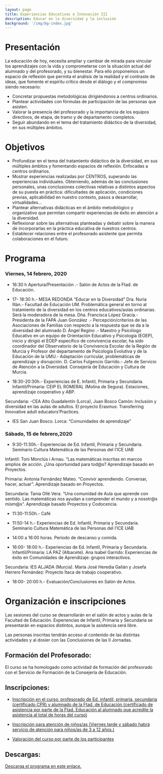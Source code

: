 ```yaml
---
layout: page
title: Experiencias Educativas e Innovación III
description: Educar en la diversidad y la inclusión
background: '/img/bg-index.jpg'
---
```


# Presentación


La educación de hoy, necesita ampliar y cambiar de mirada para vincular los
aprendizajes con la vida y comprometerse con la situación actual del alumnado
y del profesorado, y su bienestar.
Para ello proponemos un espacio de reflexión que permita el análisis de la
realidad y el contraste de ideas, que fomente el espíritu crítico desde el diálogo
y el compromiso siendo necesario:
- Concretar propuestas metodológicas dirigiéndonos a centros ordinarios.
- Plantear actividades con fórmulas de participación de las personas que
asisten.
- Valorar la presencia del profesorado y la importancia de los equipos directivos,
de etapa, de tramo y de departamento completos.
- Seguir abundando en el tema del tratamiento didáctico de la diversidad,
en sus múltiples ámbitos.  

# Objetivos 

- Profundizar en el tema del tratamiento didáctico de la diversidad, en sus múltiples ámbitos y fomentando espacios de reflexión. Enfocadas a centros ordinarios.
- Mostrar experiencias realizadas por CENTROS, superando las experiencias individuales. Obteniendo, además de las conclusiones personales, unas conclusiones colectivas relativas a distintos aspectos de su puesta en práctica: dificultades de aplicación, condiciones previas, aplicabilidad en nuestro contexto, pasos a desarrollar, virtualidades...
- Plantear alternativas didácticas en el ámbito metodológico y organizativo que permitan compartir experiencias de éxito en atención a la diversidad.
- Reflexionar sobre las alternativas planteadas y debatir sobre la manera de incorporarlas en la práctica educativa de nuestros centros.
- Establecer relaciones entre el profesorado asistente que permita colaboraciones en el futuro.



# Programa

### Viernes, 14 febrero, 2020

* 16:30 h Apertura/Presentación .- Salón de Actos de la Ftad. de
Educación.
* 17- 18:30 h.- MESA REDONDA “Educar en la Diversidad”
	Dra. Nuria Illán.- Facultad de Educación UM. Problemática general
en torno al tratamiento de la diversidad en los centros educativos/aulas ordinarias.
Será la moderadora de la mesa.
	Dña. Francisca López Gracia.- Presidenta de la FAPA Juan
González .- Percepción/criterios de las Asociaciones de Familias con respecto
a la respuesta que se da a la diversidad del alumnado
	D. Ángel Regino .- Maestro y Psicólogo Educativo en un equipo de
Orientación Educativo y Psicología (EOEP), inicio y dirigió el EOEP específico
de convivencia escolar, ha sido coordinador del Observatorio de la Convivencia
Escolar de la Región de Murcia y Profesor del departamento de
Psicología Evolutiva y de la Educación de la UMU.- Adaptación curricular,
problemáticas de aprendizaje y disrupción.
	D. Carlos Fulgencio Garrido.- Jefe de Servicio de Atención a la
Diversidad. Consejería de Educación y Cultura de Murcia.


* 18:30-20:30h.- Experiencias de E. Infantil, Primaria y Secundaria.
Infantil/Primaria: CEIP EL ROMERAL (Molina de Segura). Estaciones,
aprendizaje cooperativo y ABP.  

Secundaria: -CEA Alto Guadalentín (Lorca), Juan Bosco Camón: Inclusión
y diversidad en las aulas de adultos. El proyecto Erasmus: Transferring Innovative
adult educators’Practices.
- IES San Juan Bosco. Lorca: “Comunidades de aprendizaje”
	
### Sábado, 15 de febrero,2020

* 9:30-11:30h.- Experiencias de Ed. Infantil, Primaria y Secundaria.
Seminario Cultura Matemática de las Personas del I’ICE UAB

Infantil: Toni Monclús i Arnau. “Las matemáticas inscritas en marcos amplios
de acción. ¿Una oportunidad para tod@s? Aprendizaje basado en
Proyectos.

Primaria: Antonia Fernández Mateo. “Convivir aprendiendo. Conversar,
hacer, actuar”. Aprendizaje basado en Proyectos.

Secundaria: Tania Ollé Vera. “Una comunidad de Aula que aprende con sentido.
Las matemáticas nos ayudan a comprender el mundo y a nosotr@s
mism@s”. Aprendizaje basado Proyectos y Codocencia.


* 11:30-11:50h.- Café


* 11:50-14 h.- Experiencias de Ed. Infantil, Primaria y Secundaria.
Seminario Cultura Matemática de las Personas del I’ICE UAB

* 14:00 a 16:00 horas. Periodo de descanso y comida.


* 16:00- 18:00 h.- Experiencias de Ed. Infantil, Primaria y Secundaria.
Infantil/Primaria: LA PAZ (Albacete). Ana Isabel Garrido: Experiencias de
éxito en Comunidades de Aprendizaje: grupos interactivos.

Secundaria: IES ALJADA (Murcia). María José Heredia Galián y Josefa
Herrero Fernández: Proyecto Ítaca de trabajo cooperativo.

* 18:00- 20:00 h.- Evaluación/Conclusiones en Salón de Actos.
	
# Organización e inscripciones

Las sesiones del curso se desarrollarán en el salón de actos y aulas de la Facultad de Educación. Experiencias de Infantil, Primaria y Secundaria se presentarán en espacios distintos, aunque la asistencia será libre.

Las personas inscritas tendrán acceso al contenido de las distintas actividades y al dosier con las Conclusiones de las II Jornadas.

## Formación del Profesorado:

El curso se ha homologado como actividad de formación del profesorado con el Servicio de Formación de la Consejería de Educación.

## Inscripciones:	

* [Inscripción en el curso:  profesorado de Ed. infantil, primaria, secundaria (certificado CPR) y alumnado de la Ftad. de Educación (certificado de asistencia por parte de la Ftad. Educación al alumnado que acredite la asistencia al total de horas del curso)](https://docs.google.com/forms/d/e/1FAIpQLSf1IOVV39FW5KNWcrHQA_pY9l8nSyK-ONmciwBXhsCNM7mvLA/viewform)

* [Inscripción para atención de niños/as (Viernes tarde y sábado habrá servicio de atención para niños/as de 3 a 12 años.)](https://docs.google.com/forms/d/e/1FAIpQLSdPeF1Twsz0ttcbA1xQIr8CtBCqLPrjTIbib2RIIl3XdqYyFA/viewform)


* [Valoración del curso por parte de los participantes](https://docs.google.com/forms/d/e/1FAIpQLSeTbTqdyAtXq1BI6Os-RX7TXJ-jj6CYIuhqPTPufESFTh7PPA/viewform)


## Descargas:

[Descarga el programa en este enlace.](/downloads/folleto_experiencias_def.pdf)  
